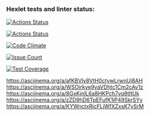 ### Hexlet tests and linter status:
[![Actions Status](https://github.com/ShagalovNick/php-project-lvl2/workflows/hexlet-check/badge.svg)](https://github.com/ShagalovNick/php-project-lvl2/actions)

[![Actions Status](https://github.com/ShagalovNick/php-project-lvl2/workflows/differ-check/badge.svg)](https://github.com/ShagalovNick/php-project-lvl2/actions)

[![Code Climate](https://codeclimate.com/github/ShagalovNick/php-project-lvl2/badges/gpa.svg)](https://codeclimate.com/github/ShagalovNick/php-project-lvl2)

[![Issue Count](https://codeclimate.com/github/ShagalovNick/php-project-lvl2/badges/issue_count.svg)](https://codeclimate.com/github/ShagalovNick/php-project-lvl2/issues)

[![Test Coverage](https://codeclimate.com/github/ShagalovNick/php-project-lvl2/badges/coverage.svg)](https://codeclimate.com/github/ShagalovNick/php-project-lvl2/coverage)

https://asciinema.org/a/afKBVly8VtH0ctywLrwnUi8AH
https://asciinema.org/a/WSOirkye9yaVDhtc1Cm2cAv1z
https://asciinema.org/a/8GxKjnlL6a8HKPch7vq8tItUk
https://asciinema.org/a/zZD9hD6TpEFufK1iP49SkrSYy
https://asciinema.org/a/KYWnctxRicFLjWfXZxsK7ySrM